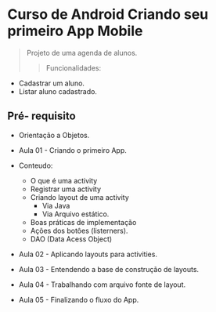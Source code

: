 # Curso de Android Criando seu primeiro App Mobile
> Projeto de uma agenda de alunos.
>> Funcionalidades: 
* Cadastrar um aluno.
* Listar aluno cadastrado.

## Pré- requisito
* Orientação a Objetos.

* Aula 01 - Criando o primeiro App.
* Conteudo:
  * O que é uma activity
  * Registrar uma activity
  * Criando layout de uma activity
    * Via Java
    * Via Arquivo estático.
  * Boas práticas de implementação
  * Ações dos botôes (listerners).
  * DAO (Data Acess Object)
* Aula 02 - Aplicando layouts para activities.
* Aula 03 - Entendendo a base de construção de layouts.
* Aula 04 - Trabalhando com arquivo fonte de layout.
* Aula 05 - Finalizando o fluxo do App.


